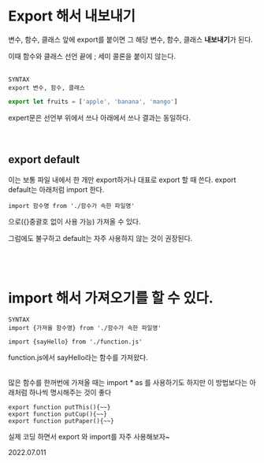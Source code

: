# Export 해서 내보내기

변수, 함수, 클래스 앞에 export를 붙이면 그 해당 변수, 함수, 클래스 <strong>내보내기</strong>가 된다.

이때 함수와 클래스 선언 끝에 ; 세미 콜론을 붙이지 않는다.<br/><br/>

 

```
SYNTAX
export 변수, 함수, 클래스
```
```js
export let fruits = ['apple', 'banana', 'mango']
```

expert문은 선언부 위에서 쓰나 아래에서 쓰나 결과는 동일하다.<br/><br/><br/>

 

## export default
이는 보통 파일 내에서 한 개만 export하거나 대표로 export 할 때 쓴다. export default는 아래처럼 import 한다.
```
import 함수명 from './함수가 속한 파일명'
```
 으로({}중괄호 없이 사용 가능) 가져올 수 있다. <br/> 

그럼에도 불구하고 default는 자주 사용하지 않는 것이 권장된다.<br/><br/><br/><br/>

# import 해서 가져오기를 할 수 있다.

```
SYNTAX
import {가져올 함수명} from './함수가 속한 파일명'
```
```
import {sayHello} from './function.js'
``` 

function.js에서 sayHello라는 함수를 가져왔다.<br/><br/>

 

많은 함수를 한꺼번에 가져올 때는 import * as 를 사용하기도 하지만 이 방법보다는 아래처럼 하나씩 명시해주는 것이 좋다
```
export function putThis(){~~}
export function putCup(){~~}
export function putPaper(){~~}
```

실제 코딩 하면서 export 와 import를 자주 사용해보자~

2022.07.011